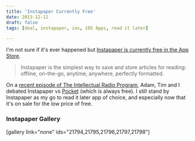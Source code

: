 ```yaml
---
title: 'Instapaper Currently Free'
date: 2013-12-12
draft: false
tags: [deal, instapaper, ios, iOS Apps, read it later]

---
```


I'm not sure if it's ever happened but [Instapaper is currently free in the App Store](https://itunes.apple.com/ca/app/instapaper/id288545208?mt=8&uo=4&at=10l4Ki).

> Instapaper is the simplest way to save and store articles for reading: offline, on-the-go, anytime, anywhere, perfectly formatted.

On a [recent episode of The Intellectual Radio Program](http://www.ssktn.com/tirp/15/), Adam, Tim and I debated Instapaper vs [Pocket](https://itunes.apple.com/ca/app/pocket-formerly-read-it-later/id309601447?mt=8&uo=4&at=10l4Ki) (which is always free). I still stand by Instapaper as my go to read it later app of choice, and especially now that it's on sale for the low price of free.[](https://itunes.apple.com/ca/app/instapaper/id288545208?mt=8&uo=4&at=10l4Ki)

### Instapaper Gallery

\[gallery link="none" ids="21794,21795,21796,21797,21798"\]